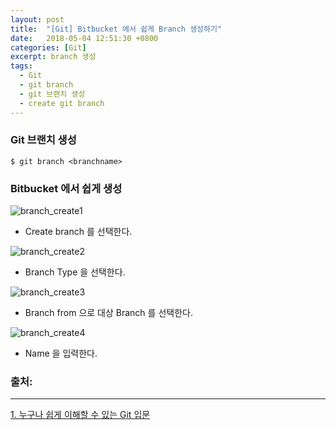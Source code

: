 ```yaml
---
layout: post
title:  "[Git] Bitbucket 에서 쉽게 Branch 생성하기"
date:   2018-05-04 12:51:30 +0800
categories: [Git]
excerpt: branch 생성
tags:
  - Git
  - git branch
  - git 브랜치 생성
  - create git branch
---
```


### Git 브랜치 생성

```
$ git branch <branchname>
```

### Bitbucket 에서 쉽게 생성

![branch_create1](https://swift-man.github.io/assets/images/branch_create1.png)

* Create branch 를 선택한다.

![branch_create2](https://swift-man.github.io/assets/images/branch_create2.png)

* Branch Type 을 선택한다.

![branch_create3](https://swift-man.github.io/assets/images/branch_create3.png)

* Branch from 으로 대상 Branch 를 선택한다.

![branch_create4](https://swift-man.github.io/assets/images/branch_create4.png)

* Name 을 입력한다.


### 출처:

---

[1. 누구나 쉽게 이해할 수 있는 Git 입문](https://backlog.com/git-tutorial/kr/stepup/stepup2_2.html)

